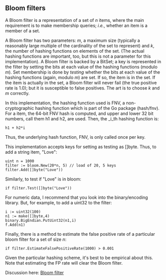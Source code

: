 Bloom filters
-------------

A Bloom filter is a representation of a set of _n_ items, where the main
requirement is to make membership queries; _i.e._, whether an item is a 
member of a set.

A Bloom filter has two parameters: _m_, a maximum size (typically a reasonably large
multiple of the cardinality of the set to represent) and _k_, the number of hashing
functions on elements of the set. (The actual hashing functions are important, too,
but this is not a parameter for this implementation). A Bloom filter is backed by
a BitSet; a key is represented in the filter by setting the bits at each value of the 
hashing functions (modulo _m_). Set membership is done by _testing_ whether the
bits at each value of the hashing functions (again, modulo _m_) are set. If so,
the item is in the set. If the item is actually in the set, a Bloom filter will
never fail (the true positive rate is 1.0); but it is susceptible to false
positives. The art is to choose _k_ and _m_ correctly.

In this implementation, the hashing function used is FNV, a non-cryptographic
hashing function which is part of the Go package (hash/fnv). For a item, the
64-bit FNV hash is computed, and upper and lower 32 bit numbers, call them h1 and
h2, are used. Then, the _i_th hashing function is:

    h1 + h2*i
    
Thus, the underlying hash function, FNV, is only called once per key.

This implementation accepts keys for setting as testing as []byte. Thus, to 
add a string item, "Love":

    uint n = 1000
    filter := bloom.New(20*n, 5) // load of 20, 5 keys
    filter.Add([]byte("Love"))
    
Similarly, to test if "Love" is in bloom:

    if filter.Test([]byte("Love"))
    
For numeric data, I recommend that you look into the binary/encoding library. But,
for example, to add a uint32 to the filter:

    i := uint32(100)
    n1 := make([]byte,4)
    binary.BigEndian.PutUint32(n1,i)
    f.Add(n1)

Finally, there is a method to estimate the false positive rate of a particular
bloom filter for a set of size _n_:

    if filter.EstimateFalsePositiveRate(1000) > 0.001 
    
Given the particular hashing scheme, it's best to be empirical about this. Note
that estimating the FP rate will clear the Bloom filter.
                                                         
Discussion here: [Bloom filter](https://groups.google.com/d/topic/golang-nuts/6MktecKi1bE/discussion)